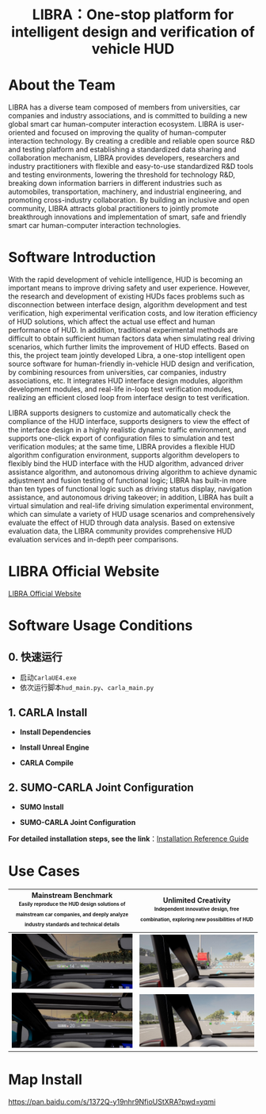 # <div align="center">LIBRA：One-stop platform for intelligent design and verification of vehicle HUD</div>

# About the Team
LIBRA has a diverse team composed of members from universities, car companies and industry associations, and is committed to building a new global smart car human-computer interaction ecosystem. LIBRA is user-oriented and focused on improving the quality of human-computer interaction technology. By creating a credible and reliable open source R&D and testing platform and establishing a standardized data sharing and collaboration mechanism, LIBRA provides developers, researchers and industry practitioners with flexible and easy-to-use standardized R&D tools and testing environments, lowering the threshold for technology R&D, breaking down information barriers in different industries such as automobiles, transportation, machinery, and industrial engineering, and promoting cross-industry collaboration. By building an inclusive and open community, LIBRA attracts global practitioners to jointly promote breakthrough innovations and implementation of smart, safe and friendly smart car human-computer interaction technologies.
# Software Introduction
With the rapid development of vehicle intelligence, HUD is becoming an important means to improve driving safety and user experience. However, the research and development of existing HUDs faces problems such as disconnection between interface design, algorithm development and test verification, high experimental verification costs, and low iteration efficiency of HUD solutions, which affect the actual use effect and human performance of HUD. In addition, traditional experimental methods are difficult to obtain sufficient human factors data when simulating real driving scenarios, which further limits the improvement of HUD effects. Based on this, the project team jointly developed Libra, a one-stop intelligent open source software for human-friendly in-vehicle HUD design and verification, by combining resources from universities, car companies, industry associations, etc. It integrates HUD interface design modules, algorithm development modules, and real-life in-loop test verification modules, realizing an efficient closed loop from interface design to test verification.

LIBRA supports designers to customize and automatically check the compliance of the HUD interface, supports designers to view the effect of the interface design in a highly realistic dynamic traffic environment, and supports one-click export of configuration files to simulation and test verification modules; at the same time, LIBRA provides a flexible HUD algorithm configuration environment, supports algorithm developers to flexibly bind the HUD interface with the HUD algorithm, advanced driver assistance algorithm, and autonomous driving algorithm to achieve dynamic adjustment and fusion testing of functional logic; LIBRA has built-in more than ten types of functional logic such as driving status display, navigation assistance, and autonomous driving takeover; in addition, LIBRA has built a virtual simulation and real-life driving simulation experimental environment, which can simulate a variety of HUD usage scenarios and comprehensively evaluate the effect of HUD through data analysis. Based on extensive evaluation data, the LIBRA community provides comprehensive HUD evaluation services and in-depth peer comparisons.
# LIBRA Official Website
[LIBRA Official Website](https://libra.dinglantech.com)

# Software Usage Conditions

## 0. 快速运行

- 启动`CarlaUE4.exe`
- 依次运行脚本`hud_main.py`、`carla_main.py`

## 1. CARLA Install

- **Install Dependencies**

- **Install Unreal Engine**

- **CARLA Compile**


## 2. SUMO-CARLA Joint Configuration

- **SUMO Install**

- **SUMO-CARLA Joint Configuration**
  
**For detailed installation steps, see the link**：[Installation Reference Guide](libra.dinglantech.com/home)

# Use Cases

Mainstream Benchmark<br /><sub><sup>Easily reproduce the HUD design solutions of mainstream car companies, and deeply analyze industry standards and technical details</sup></sub> |  Unlimited Creativity <br /><sub><sup>Independent innovative design, free combination, exploring new possibilities of HUD</sup></sub>
:---------:|:---------------------------:
![](images/mainstream1.jpg)| ![](images/creativity1.jpg)
![](images/mainstream2.jpg) | ![](images/creativity2.jpg)

# Map Install
https://pan.baidu.com/s/1372Q-y19nhr9NfioUStXRA?pwd=yqmi 





